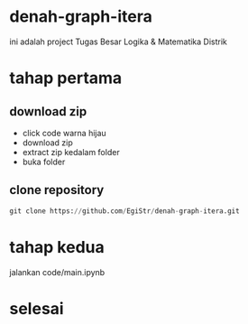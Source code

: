 # denah-graph-itera

ini adalah project Tugas Besar Logika & Matematika Distrik

# tahap pertama 
## download zip
* click code warna hijau
* download zip
* extract zip kedalam folder
* buka folder

## clone repository 
```python
git clone https://github.com/EgiStr/denah-graph-itera.git
```

# tahap kedua 
jalankan code/main.ipynb

# selesai
